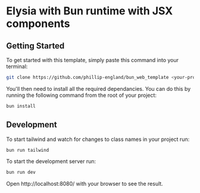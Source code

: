 # Elysia with Bun runtime with JSX components

## Getting Started
To get started with this template, simply paste this command into your terminal:
```bash
git clone https://github.com/phillip-england/bun_web_template <your-project-name>
```
You'll then need to install all the required dependancies. You can do this by running the following command from the root of your project:
```bash
bun install
```

## Development
To start tailwind and watch for changes to class names in your project run:
```bash
bun run tailwind
```

To start the development server run:
```bash
bun run dev
```

Open http://localhost:8080/ with your browser to see the result.
